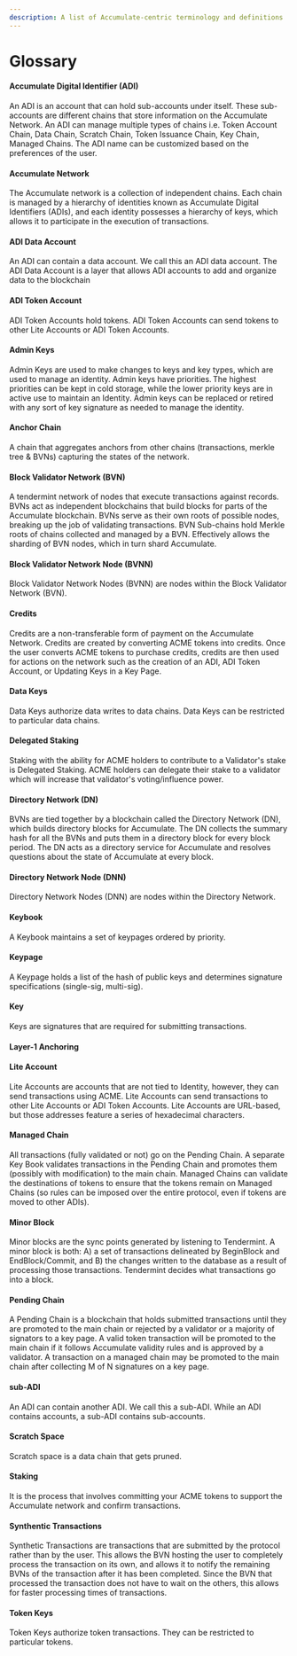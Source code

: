 ```yaml
---
description: A list of Accumulate-centric terminology and definitions
---
```


# Glossary

#### Accumulate Digital Identifier (ADI)

An ADI is an account that can hold sub-accounts under itself. These sub-accounts are different chains that store information on the Accumulate Network. An ADI can manage multiple types of chains i.e. Token Account Chain, Data Chain, Scratch Chain, Token Issuance Chain, Key Chain, Managed Chains. The ADI name can be customized based on the preferences of the user.

#### Accumulate Network

The Accumulate network is a collection of independent chains. Each chain is managed by a hierarchy of identities known as Accumulate Digital Identifiers (ADIs), and each identity possesses a hierarchy of keys, which allows it to participate in the execution of transactions.

#### ADI Data Account

An ADI can contain a data account. We call this an ADI data account. The ADI Data Account is a layer that allows ADI accounts to add and organize data to the blockchain

#### ADI Token Account

ADI Token Accounts hold tokens. ADI Token Accounts can send tokens to other Lite Accounts or ADI Token Accounts.

#### Admin Keys

Admin Keys are used to make changes to keys and key types, which are used to manage an identity. Admin keys have priorities. The highest priorities can be kept in cold storage, while the lower priority keys are in active use to maintain an Identity. Admin keys can be replaced or retired with any sort of key signature as needed to manage the identity.

#### Anchor Chain

A chain that aggregates anchors from other chains (transactions, merkle tree & BVNs) capturing the states of the network.

#### Block Validator Network (BVN)

A tendermint network of nodes that execute transactions against records. BVNs act as independent blockchains that build blocks for parts of the Accumulate blockchain. BVNs serve as their own roots of possible nodes, breaking up the job of validating transactions. BVN Sub-chains hold Merkle roots of chains collected and managed by a BVN. Effectively allows the sharding of BVN nodes, which in turn shard Accumulate.

#### Block Validator Network Node (BVNN)

Block Validator Network Nodes (BVNN) are nodes within the Block Validator Network (BVN).

#### Credits

Credits are a non-transferable form of payment on the Accumulate Network. Credits are created by converting ACME tokens into credits. Once the user converts ACME tokens to purchase credits, credits are then used for actions on the network such as the creation of an ADI, ADI Token Account, or Updating Keys in a Key Page.

#### Data Keys

Data Keys authorize data writes to data chains. Data Keys can be restricted to particular data chains.

#### Delegated Staking

Staking with the ability for ACME holders to contribute to a Validator's stake is Delegated Staking. ACME holders can delegate their stake to a validator which will increase that validator's voting/influence power.

#### Directory Network (DN)

BVNs are tied together by a blockchain called the Directory Network (DN), which builds directory blocks for Accumulate. The DN collects the summary hash for all the BVNs and puts them in a directory block for every block period. The DN acts as a directory service for Accumulate and resolves questions about the state of Accumulate at every block.

#### Directory Network Node (DNN)

Directory Network Nodes (DNN) are nodes within the Directory Network.

#### Keybook

A Keybook maintains a set of keypages ordered by priority.

#### Keypage

A Keypage holds a list of the hash of public keys and determines signature specifications (single-sig, multi-sig).

#### Key

Keys are signatures that are required for submitting transactions.

#### Layer-1 Anchoring

#### Lite Account

Lite Accounts are accounts that are not tied to Identity, however, they can send transactions using ACME. Lite Accounts can send transactions to other Lite Accounts or ADI Token Accounts. Lite Accounts are URL-based, but those addresses feature a series of hexadecimal characters.

#### Managed Chain

All transactions (fully validated or not) go on the Pending Chain. A separate Key Book validates transactions in the Pending Chain and promotes them (possibly with modification) to the main chain. Managed Chains can validate the destinations of tokens to ensure that the tokens remain on Managed Chains (so rules can be imposed over the entire protocol, even if tokens are moved to other ADIs).

#### Minor Block

Minor blocks are the sync points generated by listening to Tendermint. A minor block is both: A) a set of transactions delineated by BeginBlock and EndBlock/Commit, and B) the changes written to the database as a result of processing those transactions. Tendermint decides what transactions go into a block.

#### Pending Chain

A Pending Chain is a blockchain that holds submitted transactions until they are promoted to the main chain or rejected by a validator or a majority of signators to a key page. A valid token transaction will be promoted to the main chain if it follows Accumulate validity rules and is approved by a validator. A transaction on a managed chain may be promoted to the main chain after collecting M of N signatures on a key page.

#### sub-ADI

An ADI can contain another ADI. We call this a sub-ADI. While an ADI contains accounts, a sub-ADI contains sub-accounts.

#### Scratch Space

Scratch space is a data chain that gets pruned.

#### Staking

It is the process that involves committing your ACME tokens to support the Accumulate network and confirm transactions.

#### Synthentic Transactions

Synthetic Transactions are transactions that are submitted by the protocol rather than by the user. This allows the BVN hosting the user to completely process the transaction on its own, and allows it to notify the remaining BVNs of the transaction after it has been completed. Since the BVN that processed the transaction does not have to wait on the others, this allows for faster processing times of transactions.

#### Token Keys

Token Keys authorize token transactions. They can be restricted to particular tokens.
